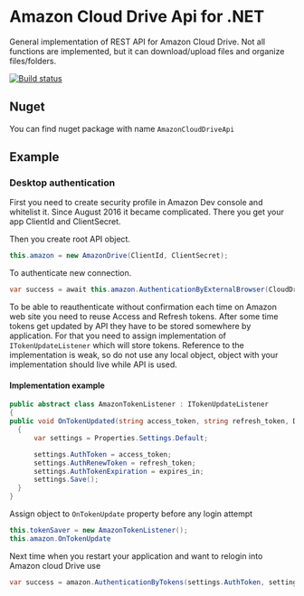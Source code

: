 Amazon Cloud Drive Api for .NET
===============================
General implementation of REST API for Amazon Cloud Drive. Not all functions are implemented, but it can download/upload files and organize files/folders.

[![Build status](https://ci.appveyor.com/api/projects/status/wigge25onobhd31j/branch/master?svg=true)](https://ci.appveyor.com/project/Rambalac/amazonclouddriveapi/branch/master)

Nuget
-----
You can find nuget package with name ```AmazonCloudDriveApi```

Example
-------

### Desktop authentication
First you need to create security profile in Amazon Dev console and whitelist it. Since August 2016 it became complicated.
There you get your app ClientId and ClientSecret.

Then you create root API object. 
```C#
this.amazon = new AmazonDrive(ClientId, ClientSecret);
```

To authenticate new connection.

```C#
var success = await this.amazon.AuthenticationByExternalBrowser(CloudDriveScopes.ReadAll | CloudDriveScopes.Write | CloudDriveScopes.Profile, TimeSpan.FromMinutes(10));
```

To be able to reauthenticate without confirmation each time on Amazon web site you need to reuse Access and Refresh tokens. After some time tokens get updated by API they have to be stored somewhere by application. For that you need to assign implementation of ```ITokenUpdateListener``` which will store tokens. Reference to the implementation is weak, so do not use any local object, object with your implementation should live while API is used.

#### Implementation example
```C#
public abstract class AmazonTokenListener : ITokenUpdateListener
{
public void OnTokenUpdated(string access_token, string refresh_token, DateTime expires_in)
  {
      var settings = Properties.Settings.Default;

      settings.AuthToken = access_token;
      settings.AuthRenewToken = refresh_token;
      settings.AuthTokenExpiration = expires_in;
      settings.Save();
  }
}
```
Assign object to ```OnTokenUpdate``` property before any login attempt
```C#
this.tokenSaver = new AmazonTokenListener();
this.amazon.OnTokenUpdate
```

Next time when you restart your application and want to relogin into Amazon cloud Drive use
```C#
var success = amazon.AuthenticationByTokens(settings.AuthToken, settings.AuthRenewToken, settings.AuthTokenExpiration)
```

